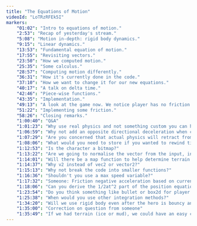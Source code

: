 ```yaml
---
title: "The Equations of Motion"
videoId: "LoTRzRFEk5I"
markers:
    "01:02": "Intro to equations of motion."
    "2:53": "Recap of yesterday's stream."
    "5:08": "Motion in-depth: rigid body dynamics."
    "9:15": "Linear dynamics."
    "13:53": "Fundamental equation of motion."
    "17:55": "Revisiting vectors."
    "23:50": "How we computed motion."
    "25:35": "Some calculus."
    "28:57": "Computing motion differently."
    "36:31": "How it's currently done in the code."
    "37:10": "How we want to change it for our new equations."
    "40:17": "A talk on delta time."
    "42:46": "Piece-wise functions."
    "43:35": "Implementation."
    "49:13": "A look at the game now. We notice player has no friction."
    "51:22": "Implementing some friction."
    "58:26": "Closing remarks."
    "1:00:40": "Q&A"
    "1:01:23": "Why use real physics and not something custom you can handtune?"
    "1:06:59": "Why not add an opposite directional deceleration when collisions occur?"
    "1:07:29": "Are you concerned that actual physics will retract from the beauty and elegance of the worlds greatest jump code?"
    "1:08:06": "What would you need to store if you wanted to rewind time ala Braid?"
    "1:12:53": "Is the character a bitmap?"
    "1:13:22": "Are we going to normalise the vector from the input, instead of having a special case for diagonals?"
    "1:14:01": "Will there be a map function to help determine terrain for friction and collisions?"
    "1:14:37": "Why v2 instead of vec2 or vector2?"
    "1:15:13": "Why not break the code into smaller functions?"
    "1:16:36": "Shouldn't you use a max speed variable?"
    "1:17:32": "Someone: Friction negative acceleration based on current velocity would feel better"
    "1:18:06": "Can you derive the 1/2at^2 part of the position equation again?"
    "1:23:54": "Do you think something like bullet or box2d for player movement is appropriate?"
    "1:25:38": "When would you use other integration methods?"
    "1:34:20": "Will we use rigid body even after the hero is bouncy and all that?"
    "1:35:00": "Correction on question from someone"
    "1:35:49": "If we had terrain (ice or mud), we could have an easy convincing example"
---
```

